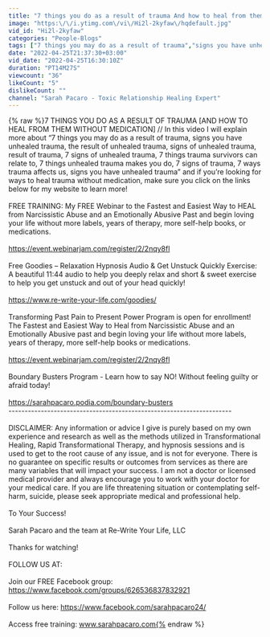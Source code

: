 ```yaml
---
title: "7 things you do as a result of trauma And how to heal from them without medication"
image: "https:\/\/i.ytimg.com\/vi\/Hi2l-2kyfaw\/hqdefault.jpg"
vid_id: "Hi2l-2kyfaw"
categories: "People-Blogs"
tags: ["7 things you may do as a result of trauma","signs you have unhealed trauma","the result of unhealed trauma"]
date: "2022-04-25T21:37:30+03:00"
vid_date: "2022-04-25T16:30:10Z"
duration: "PT14M27S"
viewcount: "36"
likeCount: "5"
dislikeCount: ""
channel: "Sarah Pacaro - Toxic Relationship Healing Expert"
---
```

{% raw %}7 THINGS YOU DO AS A RESULT OF TRAUMA [AND HOW TO HEAL FROM THEM WITHOUT MEDICATION] // In this video I will explain more about “7 things you may do as a result of trauma, signs you have unhealed trauma, the result of unhealed trauma, signs of unhealed trauma, result of trauma, 7 signs of unhealed trauma, 7 things trauma survivors can relate to, 7 things unhealed trauma makes you do, 7 signs of trauma, 7 ways trauma affects us, signs you have unhealed trauma” and if you’re looking for ways to heal trauma without medication, make sure you click on the links below for my website to learn more! <br /><br />FREE TRAINING: My FREE Webinar to the Fastest and Easiest Way to HEAL from Narcissistic Abuse and an Emotionally Abusive Past and begin loving your life without more labels, years of therapy, more self-help books, or medications. <br /><br /><a rel="nofollow" target="blank" href="https://event.webinarjam.com/register/2/2nqy8fl">https://event.webinarjam.com/register/2/2nqy8fl</a><br /><br />Free Goodies – Relaxation Hypnosis Audio &amp; Get Unstuck Quickly Exercise: A beautiful 11:44 audio to help you deeply relax and short &amp; sweet exercise to help you get unstuck and out of your head quickly! <br /><br /><a rel="nofollow" target="blank" href="https://www.re-write-your-life.com/goodies/">https://www.re-write-your-life.com/goodies/</a><br /><br />Transforming Past Pain to Present Power Program is open for enrollment! The Fastest and Easiest Way to Heal from Narcissistic Abuse and an Emotionally Abusive past and begin loving your life without more labels, years of therapy, more self-help books or medications. <br /><br /><a rel="nofollow" target="blank" href="https://event.webinarjam.com/register/2/2nqy8fl">https://event.webinarjam.com/register/2/2nqy8fl</a><br /><br />Boundary Busters Program - Learn how to say NO! Without feeling guilty or afraid today! <br /><br /><a rel="nofollow" target="blank" href="https://sarahpacaro.podia.com/boundary-busters">https://sarahpacaro.podia.com/boundary-busters</a><br /> ---------------------------------------------------------------------<br /><br />DISCLAIMER: Any information or advice I give is purely based on my own experience and research as well as the methods utilized in Transformational Healing, Rapid Transformational Therapy, and hypnosis sessions and is used to get to the root cause of any issue, and is not for everyone. There is no guarantee on specific results or outcomes from services as there are many variables that will impact your success. I am not a doctor or licensed medical provider and always encourage you to work with your doctor for your medical care. If you are life threatening situation or contemplating self-harm, suicide, please seek appropriate medical and professional help.<br /><br />To Your Success!<br /><br />Sarah Pacaro and the team at Re-Write Your Life, LLC<br /><br />Thanks for watching! <br /><br />FOLLOW US AT:<br /><br />Join our FREE Facebook group: <a rel="nofollow" target="blank" href="https://www.facebook.com/groups/626536837832921">https://www.facebook.com/groups/626536837832921</a><br /><br />Follow us here: <a rel="nofollow" target="blank" href="https://www.facebook.com/sarahpacaro24/">https://www.facebook.com/sarahpacaro24/</a><br /><br />Access free training: www.sarahpacaro.com{% endraw %}
